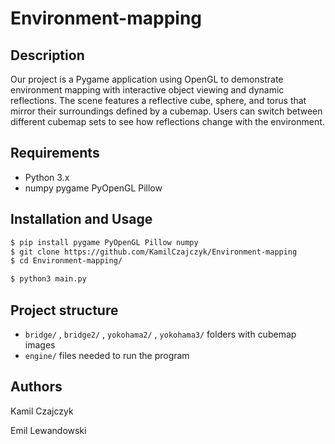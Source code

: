 # Environment-mapping

## Description

Our project is a Pygame application using OpenGL to demonstrate environment mapping with interactive object viewing and dynamic reflections. The scene features a reflective cube, sphere, and torus that mirror their surroundings defined by a cubemap. Users can switch between different cubemap sets to see how reflections change with the environment.

## Requirements

- Python 3.x
- numpy pygame PyOpenGL Pillow

## Installation and Usage

```bash
$ pip install pygame PyOpenGL Pillow numpy
$ git clone https://github.com/KamilCzajczyk/Environment-mapping
$ cd Environment-mapping/
```

```bash
$ python3 main.py
```

## Project structure

- `bridge/` , `bridge2/` , `yokohama2/` , `yokohama3/` folders with cubemap images
- `engine/` files needed to run the program 

## Authors

Kamil Czajczyk

Emil Lewandowski





